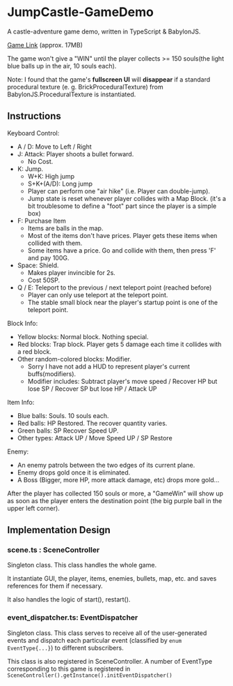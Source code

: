 # JumpCastle-GameDemo

A castle-adventure game demo, written in TypeScript & BabylonJS.

[Game Link](https://marshallw906.github.io/JumpCastle-GameDemo/) (approx. 17MB)

The game won't give a "WIN" until the player collects >= 150 souls(the light blue balls up in the air, 10 souls each).

Note: I found that the game's **fullscreen UI** will **disappear** if a standard procedural texture (e. g. BrickProceduralTexture) from BabylonJS.ProceduralTexture  is instantiated.

## Instructions

Keyboard Control:

- A / D: Move to Left / Right
- J: Attack: Player shoots a bullet forward.
  - No Cost.
- K: Jump.
  - W+K: High jump
  - S+K+(A/D): Long jump
  - Player can perform one "air hike" (i.e. Player can double-jump).
  - Jump state is reset whenever player collides with a Map Block. (it's a bit troublesome to define a "foot" part since the player is a simple box)
- F: Purchase Item
  - Items are balls in the map.
  - Most of the items don't have prices. Player gets these items when collided with them.
  - Some items have a price. Go and collide with them, then press 'F' and pay 100G.
- Space: Shield.
  - Makes player invincible for 2s.
  - Cost 50SP.
- Q / E: Teleport to the previous / next teleport point (reached before)
  - Player can only use teleport at the teleport point.
  - The stable small block near the player's startup point is one of the teleport point.

Block Info:

- Yellow blocks: Normal block. Nothing special.
- Red blocks: Trap block. Player gets 5 damage each time it collides with a red block.
- Other random-colored blocks: Modifier.
  - Sorry I have not add a HUD to represent player's current buffs(modifiers).
  - Modifier includes: Subtract player's move speed / Recover HP but lose SP / Recover SP but lose HP / Attack UP

Item Info:

- Blue balls: Souls. 10 souls each.
- Red balls: HP Restored. The recover quantity varies.
- Green balls: SP Recover Speed UP.
- Other types: Attack UP / Move Speed UP / SP Restore

Enemy:

- An enemy patrols between the two edges of its current plane.
- Enemy drops gold once it is eliminated.
- A Boss (Bigger, more HP, more attack damage, etc) drops more gold...

After the player has collected 150 souls or more, a "GameWin" will show up as soon as the player enters the destination point (the big purple ball in the upper left corner).

## Implementation Design

### scene.ts : SceneController

Singleton class. This class handles the whole game.

It instantiate GUI, the player, items, enemies, bullets, map, etc. and saves references for them if necessary.

It also handles the logic of start(), restart().

### event_dispatcher.ts: EventDispatcher

Singleton class. This class serves to receive all of the user-generated events and dispatch each particular event (classified by `enum EventType{...}`) to different subscribers.

This class is also registered in SceneController. A number of EventType corresponding to this game is registered in `SceneController().getInstance().initEventDispatcher()`
